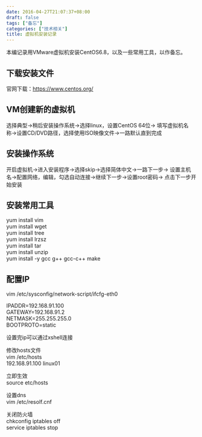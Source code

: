```yaml
---
date: 2016-04-27T21:07:37+08:00
draft: false
tags: ["备忘"]
categories: ["技术相关"]
title: 虚拟机安装记录
---
```


本编记录用VMware虚拟机安装CentOS6.8，以及一些常用工具，以作备忘。

## 下载安装文件
官网下载：https://www.centos.org/

## VM创建新的虚拟机
选择典型->稍后安装操作系统->选择linux，设置CentOS 64位->
填写虚拟机名称->设置CD/DVD路径，选择使用ISO映像文件->一路默认直到完成

## 安装操作系统
开启虚拟机->进入安装程序->选择skip->选择简体中文->一路下一步->
设置主机名->配置网络，编辑，勾选自动连接->继续下一步->设置root密码->
点击下一步开始安装

## 安装常用工具
yum install vim  
yum install wget  
yum install tree  
yum install lrzsz  
yum install tar  
yum install unzip  
yum install -y gcc g++ gcc-c++ make 

## 配置IP
vim /etc/sysconfig/network-script/ifcfg-eth0  

IPADDR=192.168.91.100  
GATEWAY=192.168.91.2  
NETMASK=255.255.255.0  
BOOTPROTO=static

设置完ip可以通过xshell连接

修改hosts文件  
vim /etc/hosts  
192.168.91.100 linux01  

立即生效  
source etc/hosts

设置dns  
vim /etc/resolf.cnf

关闭防火墙  
chkconfig iptables off   
service iptables stop 